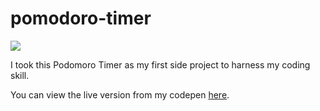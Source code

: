 # pomodoro-timer
<img src="https://user-images.githubusercontent.com/88959211/129470160-1b64256b-640f-4a12-9d19-208aafc60ae4.png" style="max-width:100%">


I took this Podomoro Timer as my first side project to harness my coding skill.

You can view the live version from my codepen [here](https://codepen.io/EmilyCC/full/MWmRebx).

